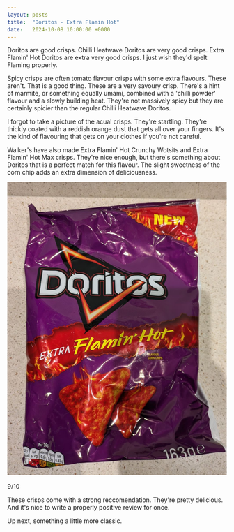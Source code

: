 ```yaml
---
layout: posts
title:  "Doritos - Extra Flamin Hot"
date:   2024-10-08 10:00:00 +0000
---
```


Doritos are good crisps. Chilli Heatwave Doritos are very good crisps. Extra Flamin' Hot Doritos are extra very good crisps. I just wish they'd spelt Flaming properly.

Spicy crisps are often tomato flavour crisps with some extra flavours. These aren't. That is a good thing. These are a very savoury crisp. There's a hint of marmite, or something equally umami, combined with a 'chilli powder' flavour and a slowly building heat. They're not massively spicy but they are certainly spicier than the regular Chilli Heatwave Doritos. 

I forgot to take a picture of the acual crisps. They're startling. They're thickly coated with a reddish orange dust that gets all over your fingers. It's the kind of flavouring that gets on your clothes if you're not careful. 

Walker's have also made Extra Flamin' Hot Crunchy Wotsits and Extra Flamin' Hot Max crisps. They're nice enough, but there's something about Doritos that is a perfect match for this flavour. The slight sweetness of the corn chip adds an extra dimension of deliciousness.

<img style="max-height:50vh" src="/assets/images/defh.jpg" alt="Doritos - Extra Flamin' Hot"/>

9/10 

These crisps come with a strong reccomendation. They're pretty delicious. And it's nice to write a properly positive review for once.

Up next, something a little more classic.
